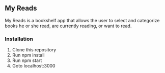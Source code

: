 ## My Reads
My Reads is a bookshelf app that allows the user to select and categorize books he or she read, are currently reading, or want to read.

### Installation

1. Clone this repository
2. Run npm install
3. Run npm start
4. Goto localhost:3000
